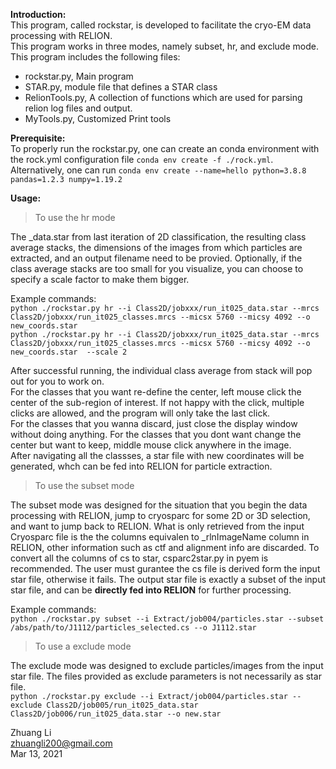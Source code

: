 **Introduction:**  
This program, called rockstar, is developed to facilitate the cryo-EM data processing with RELION.  
This program works in three modes, namely subset, hr, and exclude mode.  
This program includes the following files:  
- rockstar.py, Main program  
- STAR.py, module file that defines a STAR class  
- RelionTools.py, A collection of functions which are used for parsing relion log files and output.  
- MyTools.py, Customized Print tools  

**Prerequisite:**  
To properly run the rockstar.py, one can create an conda environment with the rock.yml configuration file `conda env create -f ./rock.yml`. Alternatively, one can run `conda env create --name=hello python=3.8.8 pandas=1.2.3 numpy=1.19.2`  

**Usage:**  
> To use the hr mode  
  
The _data.star from last iteration of 2D classification, the resulting class average stacks, the dimensions of the images from which particles are extracted, and an output filename need to be provied. Optionally, if the class average stacks are too small for you visualize, you can choose to specify a scale factor to make them bigger.  
  
Example commands:  
`python ./rockstar.py hr --i Class2D/jobxxx/run_it025_data.star --mrcs Class2D/jobxxx/run_it025_classes.mrcs --micsx 5760 --micsy 4092 --o new_coords.star`  
`python ./rockstar.py hr --i Class2D/jobxxx/run_it025_data.star --mrcs Class2D/jobxxx/run_it025_classes.mrcs --micsx 5760 --micsy 4092 --o new_coords.star  --scale 2`  
  
After successful running, the individual class average from stack will pop out for you to work on.  
For the classes that you want re-define the center, left mouse click the center of the sub-region of interest.  If not happy with the click, multiple clicks are allowed, and the program will only take the last click.  
For the classes that you wanna discard, just close the display window without doing anything. For the classes that you dont want change the center but want to keep, middle mouse click anywhere in the image.  
After navigating all the classses, a star file with new coordinates will be generated, whch can be fed into RELION for particle extraction.  
  
  
> To use the subset mode  

The subset mode was designed for the situation that you begin the data processing with RELION, jump to cryosparc for some 2D or 3D selection, and want to jump back to RELION. What is only retrieved from the input Cryosparc file is the the columns equivalen to _rlnImageName column in RELION, other information such as ctf and alignment info are discarded. To convert all the columns of cs to star, csparc2star.py in pyem is recommended. The user must gurantee the cs file is derived form the input star file, otherwise it fails. The output star file is exactly a subset of the input star file, and can be **directly fed into RELION** for further processing.  
  
Example commands:  
`python ./rockstar.py subset --i Extract/job004/particles.star --subset /abs/path/to/J1112/particles_selected.cs --o J1112.star `  
  
> To use a exclude mode  

The exclude mode was designed to exclude particles/images from the input star file. The files provided as exclude parameters is not necessarily as star file.  
`python ./rockstar.py exclude --i Extract/job004/particles.star --exclude Class2D/job005/run_it025_data.star Class2D/job006/run_it025_data.star --o new.star `  
  
Zhuang Li  
zhuangli200@gmail.com  
Mar 13, 2021  
